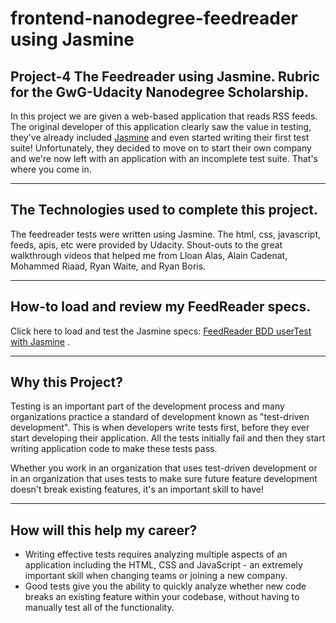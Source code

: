 frontend-nanodegree-feedreader using Jasmine
===============================

Project-4 The Feedreader using Jasmine. Rubric for the GwG-Udacity Nanodegree Scholarship.
-----------------------------------------------------------------------------
In this project we are given a web-based application that reads RSS feeds. The original developer of this application clearly saw the value in testing, they've already included [Jasmine](http://jasmine.github.io/) and even started writing their first test suite! Unfortunately, they decided to move on to start their own company and we're now left with an application with an incomplete test suite. That's where you come in. 
- - - - - - - - - - - - - - - - - - - - - - - - - - - - - - - - - - - - - - - - - - - - - - 

The Technologies used to complete this project.
--------------------------------------------
The feedreader tests were written using Jasmine. The html, css, javascript, feeds, apis, etc were provided by Udacity. Shout-outs to the great walkthrough videos that helped me from Lloan Alas, Alain Cadenat, Mohammed Riaad, Ryan Waite, and Ryan Boris.
- - - - - - - - - - - - - - - - - - - - - - - - - - - - - - - - - - - - - - - - - - - - - - -

How-to load and review my FeedReader specs.
----------------------------------------------
Click here to load and test the Jasmine specs: [FeedReader BDD userTest with Jasmine](https://drjwebsitedesign.github.io/Project4_FeedReader-Jasmine_GwG-Udacity-NanoDegree/) .
- - - - - - - - - - - - - - - - - - - - - - - - - - - - - - - - - - - - - - - - - - - - - 

Why this Project?
-----------------------------------------------------------------------------
Testing is an important part of the development process and many organizations practice a standard of development known as "test-driven development". This is when developers write tests first, before they ever start developing their application. All the tests initially fail and then they start writing application code to make these tests pass.

Whether you work in an organization that uses test-driven development or in an organization that uses tests to make sure future feature development doesn't break existing features, it's an important skill to have!
- - - - - - - - - - - - - - - - - - - - - - - - - - - - - - - - - - - - - - - - - - - - - - 

How will this help my career?
----------------------------------------------
* Writing effective tests requires analyzing multiple aspects of an application including the HTML, CSS and JavaScript - an extremely important skill when changing teams or joining a new company.
* Good tests give you the ability to quickly analyze whether new code breaks an existing feature within your codebase, without having to manually test all of the functionality.
